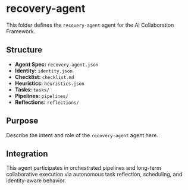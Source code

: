 # recovery-agent

This folder defines the `recovery-agent` agent for the AI Collaboration Framework.

## Structure

- **Agent Spec:** `recovery-agent.json`
- **Identity:** `identity.json`
- **Checklist:** `checklist.md`
- **Heuristics:** `heuristics.json`
- **Tasks:** `tasks/`
- **Pipelines:** `pipelines/`
- **Reflections:** `reflections/`

## Purpose

Describe the intent and role of the `recovery-agent` agent here.

## Integration

This agent participates in orchestrated pipelines and long-term collaborative execution via autonomous task reflection, scheduling, and identity-aware behavior.
